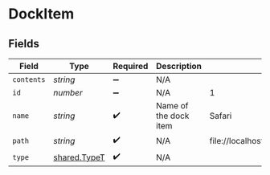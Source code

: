 # DockItem


## Fields

| Field                                               | Type                                                | Required                                            | Description                                         | Example                                             |
| --------------------------------------------------- | --------------------------------------------------- | --------------------------------------------------- | --------------------------------------------------- | --------------------------------------------------- |
| `contents`                                          | *string*                                            | :heavy_minus_sign:                                  | N/A                                                 |                                                     |
| `id`                                                | *number*                                            | :heavy_minus_sign:                                  | N/A                                                 | 1                                                   |
| `name`                                              | *string*                                            | :heavy_check_mark:                                  | Name of the dock item                               | Safari                                              |
| `path`                                              | *string*                                            | :heavy_check_mark:                                  | N/A                                                 | file://localhost/Applications/Safari.app/           |
| `type`                                              | [shared.TypeT](../../../sdk/models/shared/typet.md) | :heavy_check_mark:                                  | N/A                                                 |                                                     |